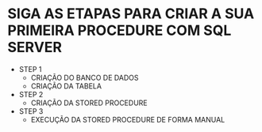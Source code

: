 # SIGA AS ETAPAS PARA CRIAR A SUA PRIMEIRA PROCEDURE COM SQL SERVER

- STEP 1
    - CRIAÇÃO DO BANCO DE DADOS
    - CRIAÇÃO DA TABELA
- STEP 2
    - CRIAÇÃO DA STORED PROCEDURE
- STEP 3
    - EXECUÇÃO DA STORED PROCEDURE DE FORMA MANUAL